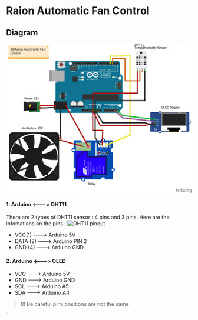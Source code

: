 # Raion Automatic Fan Control
## Diagram
![Diagram](https://raw.githubusercontent.com/leductan-nguyen/Automatic-Fan-Control/master/docs/diagram.png)
#### 1. Arduino <---> DHT11 
There are 2 types of DHT11 sensor : 4 pins and 3 pins. Here are the infomations on the pins :
![DHT11 pinout](https://raw.githubusercontent.com/leductan-nguyen/Automatic-Fan-Control/master/docs/DHT11–Temperature-Sensor-Pinout.jpg)
- VCC(1) ---> Arduino 5V
- DATA (2) ---> Arduino PIN 2
- GND (4) ---> Arduino GND
#### 2. Arduino <---> OLED
- VCC ---> Arduino 5V
- GND ---> Arduino GND
- SCL ---> Arduino A5
- SDA ---> Arduino A4

> !!! Be careful pins positions are not the same 

`

<!--stackedit_data:
eyJoaXN0b3J5IjpbMTUyMTU1NTA2MiwxMjYyODk3ODM3XX0=
-->